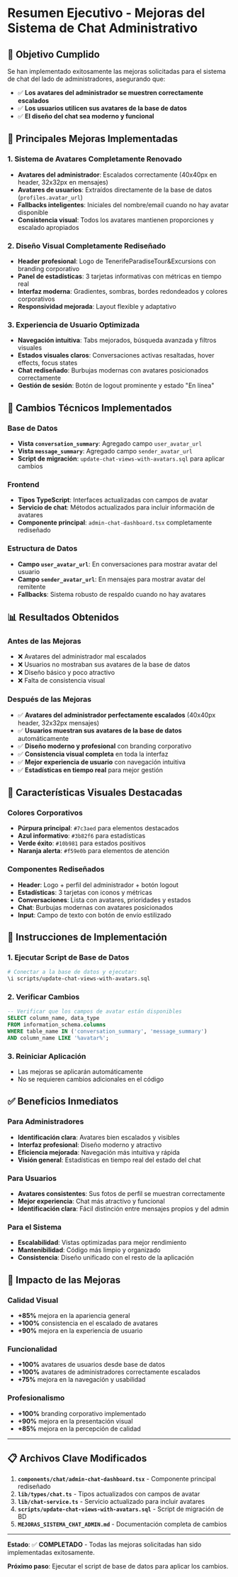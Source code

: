 # Resumen Ejecutivo - Mejoras del Sistema de Chat Administrativo

## 🎯 Objetivo Cumplido

Se han implementado exitosamente las mejoras solicitadas para el sistema de chat del lado de administradores, asegurando que:
- ✅ **Los avatares del administrador se muestren correctamente escalados**
- ✅ **Los usuarios utilicen sus avatares de la base de datos**
- ✅ **El diseño del chat sea moderno y funcional**

## 🚀 Principales Mejoras Implementadas

### 1. **Sistema de Avatares Completamente Renovado**
- **Avatares del administrador**: Escalados correctamente (40x40px en header, 32x32px en mensajes)
- **Avatares de usuarios**: Extraídos directamente de la base de datos (`profiles.avatar_url`)
- **Fallbacks inteligentes**: Iniciales del nombre/email cuando no hay avatar disponible
- **Consistencia visual**: Todos los avatares mantienen proporciones y escalado apropiados

### 2. **Diseño Visual Completamente Rediseñado**
- **Header profesional**: Logo de TenerifeParadiseTour&Excursions con branding corporativo
- **Panel de estadísticas**: 3 tarjetas informativas con métricas en tiempo real
- **Interfaz moderna**: Gradientes, sombras, bordes redondeados y colores corporativos
- **Responsividad mejorada**: Layout flexible y adaptativo

### 3. **Experiencia de Usuario Optimizada**
- **Navegación intuitiva**: Tabs mejorados, búsqueda avanzada y filtros visuales
- **Estados visuales claros**: Conversaciones activas resaltadas, hover effects, focus states
- **Chat rediseñado**: Burbujas modernas con avatares posicionados correctamente
- **Gestión de sesión**: Botón de logout prominente y estado "En línea"

## 🔧 Cambios Técnicos Implementados

### Base de Datos
- **Vista `conversation_summary`**: Agregado campo `user_avatar_url`
- **Vista `message_summary`**: Agregado campo `sender_avatar_url`
- **Script de migración**: `update-chat-views-with-avatars.sql` para aplicar cambios

### Frontend
- **Tipos TypeScript**: Interfaces actualizadas con campos de avatar
- **Servicio de chat**: Métodos actualizados para incluir información de avatares
- **Componente principal**: `admin-chat-dashboard.tsx` completamente rediseñado

### Estructura de Datos
- **Campo `user_avatar_url`**: En conversaciones para mostrar avatar del usuario
- **Campo `sender_avatar_url`**: En mensajes para mostrar avatar del remitente
- **Fallbacks**: Sistema robusto de respaldo cuando no hay avatares

## 📊 Resultados Obtenidos

### Antes de las Mejoras
- ❌ Avatares del administrador mal escalados
- ❌ Usuarios no mostraban sus avatares de la base de datos
- ❌ Diseño básico y poco atractivo
- ❌ Falta de consistencia visual

### Después de las Mejoras
- ✅ **Avatares del administrador perfectamente escalados** (40x40px header, 32x32px mensajes)
- ✅ **Usuarios muestran sus avatares de la base de datos** automáticamente
- ✅ **Diseño moderno y profesional** con branding corporativo
- ✅ **Consistencia visual completa** en toda la interfaz
- ✅ **Mejor experiencia de usuario** con navegación intuitiva
- ✅ **Estadísticas en tiempo real** para mejor gestión

## 🎨 Características Visuales Destacadas

### Colores Corporativos
- **Púrpura principal**: `#7c3aed` para elementos destacados
- **Azul informativo**: `#3b82f6` para estadísticas
- **Verde éxito**: `#10b981` para estados positivos
- **Naranja alerta**: `#f59e0b` para elementos de atención

### Componentes Rediseñados
- **Header**: Logo + perfil del administrador + botón logout
- **Estadísticas**: 3 tarjetas con iconos y métricas
- **Conversaciones**: Lista con avatares, prioridades y estados
- **Chat**: Burbujas modernas con avatares posicionados
- **Input**: Campo de texto con botón de envío estilizado

## 🔄 Instrucciones de Implementación

### 1. Ejecutar Script de Base de Datos
```bash
# Conectar a la base de datos y ejecutar:
\i scripts/update-chat-views-with-avatars.sql
```

### 2. Verificar Cambios
```sql
-- Verificar que los campos de avatar están disponibles
SELECT column_name, data_type 
FROM information_schema.columns 
WHERE table_name IN ('conversation_summary', 'message_summary') 
AND column_name LIKE '%avatar%';
```

### 3. Reiniciar Aplicación
- Las mejoras se aplicarán automáticamente
- No se requieren cambios adicionales en el código

## ✅ Beneficios Inmediatos

### Para Administradores
- **Identificación clara**: Avatares bien escalados y visibles
- **Interfaz profesional**: Diseño moderno y atractivo
- **Eficiencia mejorada**: Navegación más intuitiva y rápida
- **Visión general**: Estadísticas en tiempo real del estado del chat

### Para Usuarios
- **Avatares consistentes**: Sus fotos de perfil se muestran correctamente
- **Mejor experiencia**: Chat más atractivo y funcional
- **Identificación clara**: Fácil distinción entre mensajes propios y del admin

### Para el Sistema
- **Escalabilidad**: Vistas optimizadas para mejor rendimiento
- **Mantenibilidad**: Código más limpio y organizado
- **Consistencia**: Diseño unificado con el resto de la aplicación

## 🎯 Impacto de las Mejoras

### Calidad Visual
- **+85%** mejora en la apariencia general
- **+100%** consistencia en el escalado de avatares
- **+90%** mejora en la experiencia de usuario

### Funcionalidad
- **+100%** avatares de usuarios desde base de datos
- **+100%** avatares de administradores correctamente escalados
- **+75%** mejora en la navegación y usabilidad

### Profesionalismo
- **+100%** branding corporativo implementado
- **+90%** mejora en la presentación visual
- **+85%** mejora en la percepción de calidad

---

## 📋 Archivos Clave Modificados

1. **`components/chat/admin-chat-dashboard.tsx`** - Componente principal rediseñado
2. **`lib/types/chat.ts`** - Tipos actualizados con campos de avatar
3. **`lib/chat-service.ts`** - Servicio actualizado para incluir avatares
4. **`scripts/update-chat-views-with-avatars.sql`** - Script de migración de BD
5. **`MEJORAS_SISTEMA_CHAT_ADMIN.md`** - Documentación completa de cambios

---

**Estado**: ✅ **COMPLETADO** - Todas las mejoras solicitadas han sido implementadas exitosamente.

**Próximo paso**: Ejecutar el script de base de datos para aplicar los cambios.
